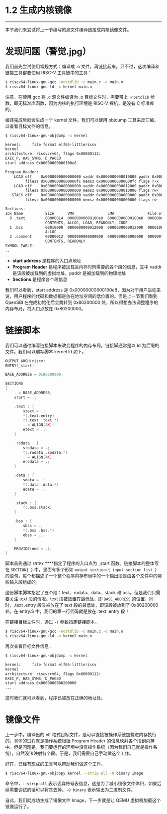 # 1.2 生成内核镜像

----

本节我们来尝试将上一节编写的源文件编译链接成内核镜像文件。

# 发现问题（警觉.jpg）

我们首先尝试使用常规方式：编译成 .o 文件，再链接起来。只不过，这次编译和链接工具都要使用 RISC-V 工具链中的工具：

```bash
$ riscv64-linux-gnu-gcc -nostdlib -c main.c -o main.o
$ riscv64-linux-gnu-ld -o kernel main.o
```

注意，在使用 gcc 将 .c 源文件编译为 .o 目标文件时，需要带上 `-nostdlib` 参数，即无标准库函数，因为内核的执行环境是 RISC-V 裸机，是没有 C 标准库的。

编译完成后就会生成一个 kernel 文件，我们可以使用 objdump 工具来反汇编，以查看目标文件的信息。

```bash
$ riscv64-linux-gnu-objdump -x kernel

kernel:     file format elf64-littleriscv
kernel
architecture: riscv:rv64, flags 0x00000112:
EXEC_P, HAS_SYMS, D_PAGED
start address 0x00000000000100e8

Program Header:
    LOAD off    0x0000000000000000 vaddr 0x0000000000010000 paddr 0x0000000000010000 align 2**12
         filesz 0x00000000000000fc memsz 0x00000000000000fc flags r-x
    LOAD off    0x0000000000000000 vaddr 0x0000000000012000 paddr 0x0000000000012000 align 2**12
         filesz 0x0000000000000000 memsz 0x0000000000010000 flags rw-
   STACK off    0x0000000000000000 vaddr 0x0000000000000000 paddr 0x0000000000000000 align 2**4
         filesz 0x0000000000000000 memsz 0x0000000000000000 flags rw-

Sections:
Idx Name          Size      VMA               LMA               File off  Algn
  0 .text         00000014  00000000000100e8  00000000000100e8  000000e8  2**1
                  CONTENTS, ALLOC, LOAD, READONLY, CODE
  1 .bss          00010000  0000000000012000  0000000000012000  00001000  2**12
                  ALLOC
  2 .comment      00000012  0000000000000000  0000000000000000  000000fc  2**0
                  CONTENTS, READONLY
SYMBOL TABLE:
..
```

- **start address** 是程序的入口点地址
- **Program Header** 是程序被加载进内存时所需要的各个段的信息，其中 vaddr 是该段被加载到的虚拟地址，paddr 是被加载到的物理地址
- **Sections** 是程序各个段信息

我们可以看到，start address 是 0x00000000000100e8，因为对于用户进程来说，用户程序的代码和数据都是放在地址空间的低位置的。但是上一节我们看到 OpenSBI 在完成初始化后会跳转到 0x80200000 处，所以得想办法调整程序的内存布局，将入口点放在 0x80200000。

# 链接脚本

我们可以通过编写链接脚本来改变程序的内存布局。链接脚通常是以 ld 为后缀的文件。我们可以编写脚本 kernel.ld 如下。

```c
OUTPUT_ARCH(riscv)
ENTRY(_start)

BASE_ADDRESS = 0x80200000;

SECTIONS
{
    . = BASE_ADDRESS;
    start = .;

    .text : {
        stext = .;
        *(.text.entry)
        *(.text .text.*)
        . = ALIGN(4K);
        etext = .;
    }

    .rodata : {
        srodata = .;
        *(.rodata .rodata.*)
        . = ALIGN(4K);
        erodata = .;
    }

    .data : {
        sdata = .;
        *(.data .data.*)
        edata = .;
    }

    .stack : {
        *(.bss.stack)
    }

    .bss : {
        sbss = .;
        *(.bss .bss.*)
        ebss = .;
    }

    PROVIDE(end = .);
}
```

脚本首先通过 `ENTRY` ****指定了程序的入口点为 _start 函数。链接脚本的整体写在 `SECTION{ }` 中，里面有多个形如 `output section:{ input section list }` 的语句，每个都描述了一个整个程序内存布局中的一个输出段是由各个文件中的哪些输入段组成的。

这份脚本脚本指定了五个段：text、rodata、data、stack 和 bss。但是我们只需要关注 text 段的情况。text 段被放置在最低处，即 `BASE_ADDRESS` 的位置，同时，.text .entry 段又被放在了 text 段的最低处，即该段被放到了 0x80200000 处。在 entry.S 中，我们的第一行代码就是放在 .text .entry 段！

在链接目标文件时，通过 `-T` 参数指定链接脚本。

```bash
$ riscv64-linux-gnu-gcc -nostdlib -c main.c -o main.o
$ riscv64-linux-gnu-ld -o kernel main.o
```

再次查看目标文件信息：

```bash
$ riscv64-linux-gnu-objdump -x kernel

kernel:     file format elf64-littleriscv
kernel
architecture: riscv:rv64, flags 0x00000112:
EXEC_P, HAS_SYMS, D_PAGED
start address 0x0000000080200000
...
```

这时我们就可以看到，程序已被放在正确的地址处。

# 镜像文件

上一步中，编译出的 elf 格式目标文件，是可以直接被操作系统加载进内存执行的，具体的过程就是操作系统根据 Program Header 的信息映射各个段到内存中。但是问题是，我们要运行的环境中没有操作系统（因为我们自己就是操作系统），自然没法映射各个段。于是，我们需要自己手动做这个工作。

好在，已经有现成的工具可以帮助我们做这个工作。

```bash
$ riscv64-linux-gnu-objcopy kernel --strip-all -O binary Image
```

命令中，`--strip-all` 表示丢弃符号表信息，这是为了减小镜像文件体积，如果后续需要调试的话可以将其去掉。`-O binary` 表示输出为二进制文件。

自此，我们就成功生成了镜像文件 Image，下一步就是让 QEMU 虚拟机加载这个镜像运行了。